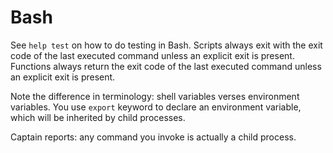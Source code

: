# Bash

See ```help test``` on how to do testing in Bash.
Scripts always exit with the exit code of the last executed command unless an explicit exit is present.
Functions always return the exit code of the last executed command unless an explicit exit is present.

Note the difference in terminology: shell variables verses environment variables.
You use ```export``` keyword to declare an environment variable, which will be inherited by child processes.

Captain reports: any command you invoke is actually a child process.
